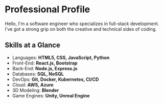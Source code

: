 # Professional Profile

Hello, I'm a software engineer who specializes in full-stack development. I've got a strong grip on both the creative and technical sides of coding.

## Skills at a Glance

- Languages: **HTML5, CSS, JavaScript, Python**
- Front-End: **React.js, Bootstrap**
- Back-End: **Node.js, Express.js**
- Databases: **SQL, NoSQL**
- DevOps: **Git, Docker, Kubernetes, CI/CD**
- Cloud: **AWS, Azure**
- 3D Modeling: **Blender**
- Game Engines: **Unity, Unreal Engine**



